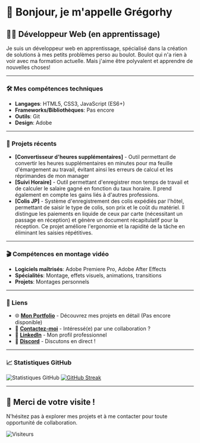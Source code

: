 # 👋 Bonjour, je m'appelle Grégorhy

## 👨‍💻 Développeur Web (en apprentissage)

Je suis un développeur web en apprentissage, spécialisé dans la création de solutions à mes petits problèmes perso au boulot. Boulot qui n'a rien à voir avec ma formation actuelle. Mais j'aime être polyvalent et apprendre de nouvelles choses!

---

### 🛠️ Mes compétences techniques

- **Langages**: HTML5, CSS3, JavaScript (ES6+)
- **Frameworks/Bibliothèques**: Pas encore
- **Outils**: Git
- **Design**: Adobe

---

### 🚀 Projets récents

- **[Convertisseur d'heures supplémentaires]** - Outil permettant de convertir les heures supplémentaires en minutes pour ma feuille d'émargement au travail, évitant ainsi les erreurs de calcul et les réprimandes de mon manager
- **[Suivi Horaire]** - Outil permettant d'enregistrer mon temps de travail et de calculer le salaire gagné en fonction du taux horaire. Il prend également en compte les gains liés à d'autres professions.
- **[Colis JP]** - Système d'enregistrement des colis expédiés par l'hôtel, permettant de saisir le type de colis, son prix et le coût du matériel. Il distingue les paiements en liquide de ceux par carte (nécessitant un passage en réception) et génère un document récapitulatif pour la réception. Ce projet améliore l'ergonomie et la rapidité de la tâche en éliminant les saisies répétitives.

---

### 🎬 Compétences en montage vidéo

- **Logiciels maîtrisés**: Adobe Premiere Pro, Adobe After Effects
- **Spécialités**: Montage, effets visuels, animations, transitions
- **Projets**: Montages personnels

---

### 🔗 Liens

- 🌐 **[Mon Portfolio](https://votre-portfolio.com)** - Découvrez mes projets en détail (Pas encore disponible)
- 📧 **[Contactez-moi](mailto:votre-email@example.com)** - Intéressé(e) par une collaboration ?
- 💼 **[LinkedIn](https://www.linkedin.com/in/gr%C3%A9gorhy-adr%C3%A9a-a58227154?utm_source=share&utm_campaign=share_via&utm_content=profile&utm_medium=android_app)** - Mon profil professionnel
- 💬 **[Discord](https://discord.gg/RcjYnYn)** - Discutons en direct !

---

### 📈 Statistiques GitHub

![Statistiques GitHub](https://github-readme-stats.vercel.app/api?username=GAdrea&show_icons=true&theme=radical)
[![GitHub Streak](https://streak-stats.demolab.com/?user=GAdrea)](https://git.io/streak-stats)

---

## 🙏 Merci de votre visite !

N'hésitez pas à explorer mes projets et à me contacter pour toute opportunité de collaboration.

![Visiteurs](https://visitor-badge.glitch.me/badge?page_id=GAdrea.GAdrea)
